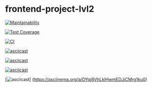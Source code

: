 # frontend-project-lvl2

[![Maintainability](https://api.codeclimate.com/v1/badges/241bc6482dd159483105/maintainability)](https://codeclimate.com/github/Mapuk1/frontend-project-lvl2/maintainability)

[![Test Coverage](https://api.codeclimate.com/v1/badges/241bc6482dd159483105/test_coverage)](https://codeclimate.com/github/Mapuk1/frontend-project-lvl2/test_coverage)

[![CI](https://github.com/Mapuk1/frontend-project-lvl2/workflows/CI/badge.svg)](https://github.com/Mapuk1/frontend-project-lvl2/actions)

[![asciicast](https://asciinema.org/a/cs4y3VWuoDzzHePktwg5caXit.svg)](https://asciinema.org/a/cs4y3VWuoDzzHePktwg5caXit)

[![asciicast](https://asciinema.org/a/4CNbIrwKGJEalzVWKokv0RLEU.svg)](https://asciinema.org/a/4CNbIrwKGJEalzVWKokv0RLEU)

[![asciicast](https://asciinema.org/a/GPEAmPzMcr4AUEamKLNWwZBwJ.svg)](https://asciinema.org/a/GPEAmPzMcr4AUEamKLNWwZBwJ)

[![asciicast](https://asciinema.org/a/DYqj8VhLklHwmEDJiCMrg1ku0.svg)]
(https://asciinema.org/a/DYqj8VhLklHwmEDJiCMrg1ku0)
